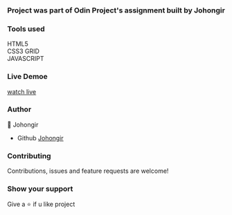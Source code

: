 ### Project was part of Odin Project's assignment built by Johongir


### Tools used 
HTML5 \
CSS3 GRID \
JAVASCRIPT 


### Live Demoe
[watch live](https://johongirr.github.io/etch-a-sketch/)


### Author
:man: Johongir 
* Github [Johongir](https://github.com/Johongirr)
 

### Contributing
Contributions, issues and feature requests are welcome!


### Show your support
Give a :star: if u like project
